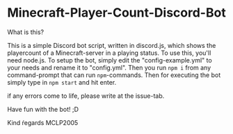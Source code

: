 # Minecraft-Player-Count-Discord-Bot

What is this?

This is a simple Discord bot script, written in discord.js, which shows the playercount of a Minecraft-server in a playing status.
To use this, you'll need node.js.
To setup the bot, simply edit the "config-example.yml" to your needs and rename it to "config.yml".
Then you run `npm i` from any command-prompt that can run `npm`-commands.
Then for executing the bot simply type in `npm start` and hit enter.

if any errors come to life, please write at the issue-tab.

Have fun with the bot! ;D

Kind ŕegards
MCLP2005
